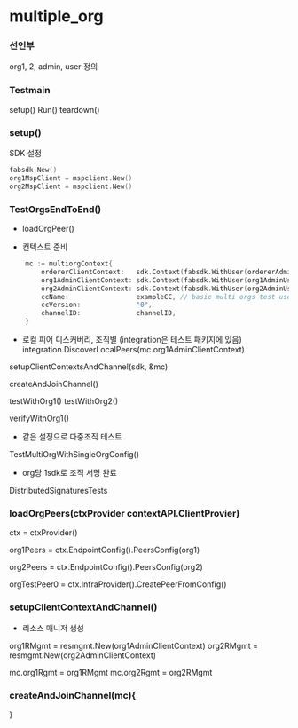 # multiple_org

[](https://github.com/hyperledger/fabric-sdk-go/blob/master/test/integration/e2e/orgs/multiple_orgs_test.go)

### 선언부

org1, 2, admin, user 정의

### Testmain

setup()
Run()
teardown()

### setup()

SDK 설정

```go
fabsdk.New()
org1MspClient = mspclient.New()
org2MspClient = mspclient.New()
```

### TestOrgsEndToEnd()

* loadOrgPeer()

* 컨텍스트 준비

```go
	mc := multiorgContext{
		ordererClientContext:   sdk.Context(fabsdk.WithUser(ordererAdminUser), fabsdk.WithOrg(ordererOrgName)),
		org1AdminClientContext: sdk.Context(fabsdk.WithUser(org1AdminUser), fabsdk.WithOrg(org1)),
		org2AdminClientContext: sdk.Context(fabsdk.WithUser(org2AdminUser), fabsdk.WithOrg(org2)),
		ccName:                 exampleCC, // basic multi orgs test uses exampleCC for testing
		ccVersion:              "0",
		channelID:              channelID,
	}
```

* 로컬 피어 디스커버리, 조직별
(integration은 테스트 패키지에 있음)
integration.DiscoverLocalPeers(mc.org1AdminClientContext)

setupClientContextsAndChannel(sdk, &mc)

createAndJoinChannel()

testWithOrg1()
testWithOrg2()

verifyWithOrg1()

* 같은 설정으로 다중조직 테스트

TestMultiOrgWithSingleOrgConfig()

* org당 1sdk로 조직 서명 완료

DistributedSignaturesTests

### loadOrgPeers(ctxProvider contextAPI.ClientProvier)

ctx = ctxProvider()

org1Peers = ctx.EndpointConfig().PeersConfig(org1)

org2Peers = ctx.EndpointConfig().PeersConfig(org2)

orgTestPeer0 = ctx.InfraProvider().CreatePeerFromConfig()

### setupClientContextAndChannel()

* 리소스 매니저 생성

org1RMgmt = resmgmt.New(org1AdminClientContext)
org2RMgmt = resmgmt.New(org2AdminClientContext)

mc.org1Rgmt = org1RMgmt
mc.org2Rgmt = org2RMgmt

### createAndJoinChannel(mc){
    
}